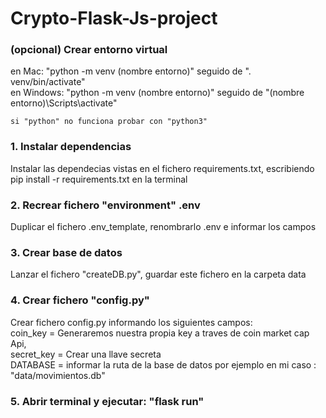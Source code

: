 # Crypto-Flask-Js-project

<h3> (opcional) Crear entorno virtual </h3>

<p> 
    en Mac: "python -m venv (nombre entorno)" seguido de ". venv/bin/activate" 
    <br />
    en Windows: "python -m venv (nombre entorno)" seguido de "(nombre entorno)\Scripts\activate"

    si "python" no funciona probar con "python3"

</p>

<h3> 1. Instalar dependencias </h3>

<p> Instalar las dependecias vistas en el fichero requirements.txt, escribiendo pip install -r requirements.txt en la terminal </p>

<h3> 2. Recrear fichero "environment" .env</h3>

<p> Duplicar el fichero .env_template, renombrarlo .env e informar los campos </p>

<h3> 3. Crear base de datos </h3>

<p> Lanzar el fichero "createDB.py", guardar este fichero en la carpeta data </p>

<h3> 4. Crear fichero "config.py"</h3>

<p> Crear fichero config.py informando los siguientes campos:
    <br />
    coin_key = Generaremos nuestra propia key a traves de coin market cap Api, 
    <br />
    secret_key = Crear una llave secreta
    <br />
    DATABASE = informar la ruta de la base de datos por ejemplo en mi caso : "data/movimientos.db"
</p>

<h3> 5. Abrir terminal y ejecutar: "flask run" </h3>
